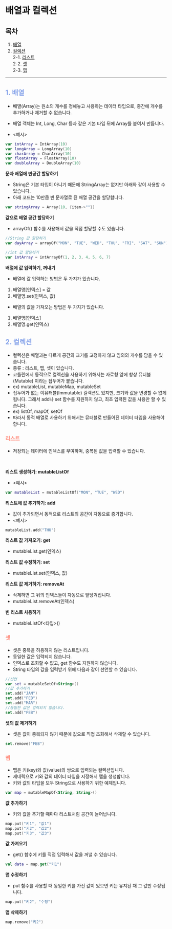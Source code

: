 # 배열과 컬렉션

## 목차

1. [배열](#1-배열)
2. [컬렉션](#2-컬렉션)
   <br/>2-1. [리스트](#리스트)
   <br/>2-2. [셋](#셋)
   <br/>2-3. [맵](#맵) <br/>

---

## **<span style="color:#89a5ea">1. 배열</span>**

- 배열(Array)는 원소의 개수를 정해놓고 사용하는 데이터 타입으로, 중간에 개수를 추가하거나 제거할 수 없습니다.
- 배열 객체는 Int, Long, Char 등과 같은 기본 타입 뒤에 Array를 붙여서 만듭니다.

- <예시>

```kotlin
var intArray = IntArray(10)
var longArray = LongArray(10)
var charArray = CharArray(10)
var floatArray = FloatArray(10)
var doubleArray = DoubleArray(10)
```

**문자 배열에 빈공간 할당하기**

- String은 기본 타입이 아니기 때문에 StringArray는 없지만 아래와 같이 사용할 수 있습니다.
- 아래 코드는 10만큼 빈 문자열로 된 배열 공간을 할당합니다.

```kotlin
var stringArray = Array(10, {item->""})
```

**값으로 배열 공간 할당하기**

- arrayOf() 함수를 사용해서 값을 직접 할당할 수도 있습니다.

```kotlin
//String 값 할당하기
var dayArray = arrayOf("MON", "TUE", "WED", "THU", "FRI", "SAT", "SUN")

//int 값 할당하기
var intArray = intArrayOf(1, 2, 3, 4, 5, 6, 7)
```

**배열에 값 입력하기, 꺼내기**

- 배열에 값 입력하는 방법은 두 가지가 있습니다.

1. 배열명[인덱스] = 값
2. 배열명.set(인덱스, 값)

- 배열의 값을 가져오는 방법은 두 가지가 있습니다.

1. 배열명[인덱스]
2. 배열명.get(인덱스)
   <br/>
   

## **<span style="color:#89a5ea">2. 컬렉션</span>**

- 컬렉션은 배열과는 다르게 공간의 크기를 고정하지 않고 임의의 개수를 담을 수 있습니다.
- 종류 : 리스트, 맵, 셋이 있습니다.
- 코틀린에서 동적으로 컬렉션을 사용하기 위해서는 자료형 앞에 항상 뮤터블(Mutable) 이라는 접두어가 붙습니다.
- ex) mutableList, mutableMap, mutableSet
- 접두어가 없는 이뮤터블(Immutable) 컬렉션도 있지만, 크기와 값을 변경할 수 없게 됩니다. 그래서 add나 set 함수를 지원하지 않고, 최초 입력된 값을 사용만 할 수 있습니다.
- ex) listOf, mapOf, setOf
- 따라서 동적 배열로 사용하기 위해서는 뮤터블로 만들어진 데이터 타입을 사용해야 합니다.

### **<span style="color:#ff8e7f">리스트</span>**

- 저장되는 데이터에 인덱스를 부여하며, 중복된 값을 입력할 수 있습니다.

<br/>

**리스트 생성하기: mutableListOf**

- <예시>

```kotlin
var mutableList = mutableListOf("MON", "TUE", "WED")
```

**리스트에 값 추가하기: add**

- 값이 추가되면서 동적으로 리스트의 공간이 자동으로 증가합니다.
- <예시>

```kotlin
mutableList.add("THU")
```

**리스트 값 가져오기: get**

- mutableList.get(인덱스)

**리스트 값 수정하기: set**

- mutableList.set(인덱스, 값)

**리스트 값 제거하기: removeAt**

- 삭제하면 그 뒤의 인덱스들이 자동으로 앞당겨집니다.
- mutableList.removeAt(인덱스)

**빈 리스트 사용하기**

- mutableListOf<타입>()

### **<span style="color:#ff8e7f">셋<span/>**

- 셋은 중복을 허용하지 않는 리스트입니다.
- 동일한 값은 입력되지 않습니다.
- 인덱스로 조회할 수 없고, get 함수도 지원하지 않습니다.
- String 타입의 값을 입력받기 위해 다음과 같이 선언할 수 있습니다.

```kotlin
//선언
var set = mutableSetOf<String>()
//값 추가하기
set.add("JAN")
set.add("FEB")
set.add("MAR")
//동일한 값은 입력되지 않습니다.
set.add("FEB")
```

**셋의 값 제거하기**

- 셋은 값이 중복되지 않기 때문에 값으로 직접 조회해서 삭제할 수 있습니다.

```kotlin
set.remove("FEB")
```

### **<span style="color:#ff8e7f">맵</span>**

- 맵은 키(key)와 값(value)의 쌍으로 입력되는 컬렉션입니다.
- 제네릭으로 키와 값의 데이터 타입을 지정해서 맵을 생성합니다.
- 키와 값의 타입을 모두 String으로 사용하기 위한 예제입니다.

```kotlin
var map = mutableMapOf<String, String>()
```

**값 추가하기**

- 키와 값을 추가할 때마다 리스트처럼 공간이 늘어납니다.

```kotlin
map.put("키1", "값1")
map.put("키2", "값2")
map.put("키3", "값3")
```

**값 가져오기**

- get() 함수에 키를 직접 입력해서 값을 꺼낼 수 있습니다.

```kotlin
val data = map.get("키1")
```

**맵 수정하기**

- put 함수를 사용할 때 동일한 키를 가진 값이 있으면 키는 유지된 채 그 값만 수정됩니다.

```kotlin
map.put("키2", "수정")
```

**맵 삭제하기**

```kotlin
map.remove("키2")
```
